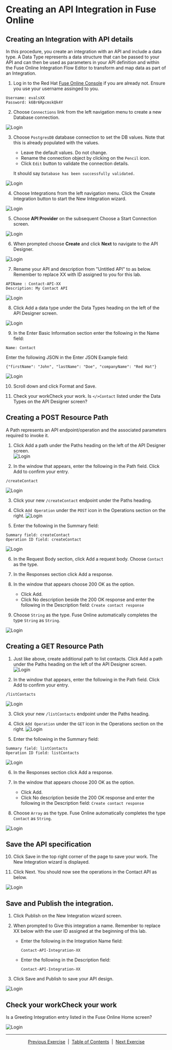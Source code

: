 # Creating an API Integration in Fuse Online  

## Creating an Integration with API details  

In this procedure, you create an integration with an API and include a data type. A Data Type represents a data structure that can be passed to your API and can then be used as parameters in your API definition and within the Fuse Online Integration Flow Editor to transform and map data as part of an Integration.

1. Log in to the Red Hat [Fuse Online Console][2] if you are already not. Ensure you use your username assinged to you.
```
Username: evalsXX
Password: k6Br6RpcmskQk4Y
```

2. Choose ```Connections``` link from the left navigation  menu to create a new Database connection.

![Login](images/CreateDBConnection.png)

3. Choose ```PostgresDB``` database connection to set the DB values. Note that this is already populated with the values. 
   - Leave the default values. Do not change.  
   - Rename the connection object by clicking on the ```Pencil``` icon.  
   - Click ```Edit``` button to validate the connection details.  

   It should say ```Database has been successfully validated.```

![Login](images/ContactsDBCreated.png)

4. Choose Integrations from the left navigation menu. Click the Create Integration button to start the New Integration wizard.

![Login](images/CreateIntegration.png)

5. Choose **API Provider** on the subsequent Choose a Start Connection screen.

![Login](images/ChooseAPIProvider.png)

6. When prompted choose **Create** and click **Next** to navigate to the API Designer.

![Login](images/CreateAPI.png)

7. Rename your API and description from "Untitled API" to as below. Remember to replace XX with ID assigned to you for this lab.
```
APIName : Contact-API-XX
Description: My Contact API
```

![Login](images/RenameAPI.png)

8. Click Add a data type under the Data Types heading on the left of the API Designer screen.

![Login](images/CreateDataType.png)

9. In the Enter Basic Information section enter the following in the Name field:

```
Name: Contact
```
Enter the following JSON in the Enter JSON Example field:

```
{"firstName": "John", "lastName": "Doe", "companyName": "Red Hat"}
```
![Login](images/ContactDataType.png)

10. Scroll down and click Format and Save.

11. Check your workCheck your work. Is ```</>Contact``` listed under the Data Types on the API Designer screen?


## Creating a POST Resource Path

A Path represents an API endpoint/operation and the associated parameters required to invoke it.

1. Click Add a path under the Paths heading on the left of the API Designer screen.  
![Login](images/CreatePaths.png)

2. In the window that appears, enter the following in the Path field. Click Add to confirm your entry.
```
/createContact
```
![Login](images/createContactPath.png)


3. Click your new ```/createContact``` endpoint under the Paths heading.

4. Click ```Add Operation``` under the ```POST``` icon in the Operations section on the right.
![Login](images/CreatePostOperation.png)

5. Enter the following in the Summary field:

```
Summary field: createContact
Operation ID field: createContact
```

![Login](images/SetOperationName.png)

6. In the Request Body section, click Add a request body. Choose ```Contact``` as the type.

7. In the Responses section click Add a response.

8. In the window that appears choose 200 OK as the option.
    - Click Add.
    - Click No description beside the 200 OK response and enter the following in the Description field: ```Create contact response```

9. Choose ```String``` as the type. Fuse Online automatically completes the type ```String``` as ```String```.

![Login](images/CreateContactRequestResponse.png)

## Creating a GET Resource Path

1. Just like above,  create additional path to list contacts. Click Add a path under the Paths heading on the left of the API Designer screen.  
![Login](images/CreatePaths.png)

2. In the window that appears, enter the following in the Path field. Click Add to confirm your entry.
```
/listContacts
```
![Login](images/AddListContactsPath.png)

3. Click your new ```/listContacts``` endpoint under the Paths heading.

4. Click ```Add Operation``` under the ```GET``` icon in the Operations section on the right.
![Login](images/AddListContactOperation.png)

5. Enter the following in the Summary field:

```
Summary field: listContacts
Operation ID field: listContacts
```
![Login](images/ListContactsOperation.png)

6. In the Responses section click Add a response.

7. In the window that appears choose 200 OK as the option.
    - Click Add.
    - Click No description beside the 200 OK response and enter the following in the Description field: ```Create contact response```

8. Choose ```Array``` as the type. Fuse Online automatically completes the type ```Contact``` as ```String```.

![Login](images/ListContactsResponse.png)

## Save the API specification

10. Click Save in the top right corner of the page to save your work. The New Integration wizard is displayed.

11. Click Next. You should now see the operations in the Contact API as below.

![Login](images/APIOperations.png)


## Save and Publish the integration.

1. Click Publish on the New Integration wizard screen. 

2. When prompted to Give this integration a name. Remember to replace XX below with the user ID assigned at the beginning of this lab.

    - Enter the following in the Integration Name field:
      ```
      Contact-API-Integration-XX
      ```
    - Enter the following in the Description field:
      ```
      Contact-API-Integration-XX
      ```

3. Click Save and Publish to save your API design.

![Login](images/SaveAndPublish.png)

## Check your workCheck your work
Is a Greeting Integration entry listed in the Fuse Online Home screen?

![Login](images/SeeProgress.png)

___
<p align="center">
  <a href="/02%20-%20Get%20Started.MD">Previous Exercise</a> &nbsp;|
  &nbsp;<a href="/README.md">Table of Contents</a> &nbsp;|
  &nbsp;<a href="/04%20-%20Implement%20Operations.MD">Next Exercise</a>
</p>
 
[1]: https://tutorial-web-app-webapp.apps.dfw-d3a7.example.opentlc.com
[2]: https://fuse-b9c0472d-e149-11ea-b6ca-0a580a010007.apps.dfw-d3a7.example.opentlc.com/
[3]: https://3scale-admin.apps.dfw-d3a7.example.opentlc.com/
